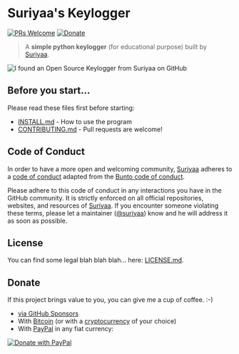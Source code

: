 # Suriyaa's Keylogger 
[![PRs Welcome](https://img.shields.io/badge/PRs-welcome-brightgreen.svg?style=flat-square)](http://makeapullrequest.com) [![Donate](https://img.shields.io/badge/Donate-PayPal-green.svg?style=flat-square)](https://www.paypal.com/cgi-bin/webscr?cmd=_s-xclick&hosted_button_id=UZRFM579K6FL2&source=url)

> A **simple python keylogger** (for educational purpose) built by [Suriyaa](https://about.suriyaa.tk).

![I found an Open Source Keylogger from Suriyaa on GitHub](https://cloud.githubusercontent.com/assets/5073946/19219911/c95ca976-8e20-11e6-9250-e73cfb5c7c75.jpg)


## Before you start...
Please read these files first before starting:

* [INSTALL.md](INSTALL.md) - How to use the program
* [CONTRIBUTING.md](.github/CONTRIBUTING.md) - Pull requests are welcome!


## Code of Conduct
In order to have a more open and welcoming community, [Suriyaa](https://github.com/suriyaa) adheres to a [code of conduct](CONDUCT.md) adapted from the [Bunto code of conduct](https://github.com/bunto/bunto/blob/master/CONDUCT.markdown).

Please adhere to this code of conduct in any interactions you have in the GitHub community. It is strictly enforced on all official repositories, websites, and resources of [Suriyaa](https://github.com/suriyaa). If you encounter someone violating these terms, please let a maintainer ([@suriyaa](https://github.com/suriyaa)) know and he will address it as soon as possible.

## License
You can find some legal blah blah blah... here: [LICENSE.md](LICENSE.md).

## Donate
If this project brings value to you, you can give me a cup of coffee. :-)

- [via GitHub Sponsors](https://github.com/sponsors/suriyaa)
- With [Bitcoin](https://about.suriyaa.tk/bitcoin-signature.txt) (or with a [cryptocurrency](https://commerce.coinbase.com/checkout/29b88d93-5fc3-40f5-a11c-ab8def95e3dd) of your choice)
- With [PayPal](https://www.paypal.me/suriyaasundararuban) in any fiat currency:

[![Donate with PayPal](https://www.paypalobjects.com/en_US/i/btn/btn_donateCC_LG.gif)](https://www.paypal.com/cgi-bin/webscr?cmd=_s-xclick&hosted_button_id=UZRFM579K6FL2&source=url)
